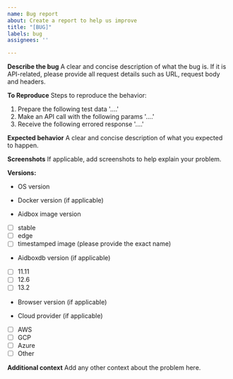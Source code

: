 ```yaml
---
name: Bug report
about: Create a report to help us improve
title: "[BUG]"
labels: bug
assignees: ''

---
```


**Describe the bug**
A clear and concise description of what the bug is. If it is API-related, please provide all request details such as URL, request body and headers.

**To Reproduce**
Steps to reproduce the behavior:
1. Prepare the following test data '....'
2. Make an API call with the following params '....'
3. Receive the following errored response '....'

**Expected behavior**
A clear and concise description of what you expected to happen.

**Screenshots**
If applicable, add screenshots to help explain your problem.

**Versions:**
- OS version

- Docker version (if applicable)

 - Aidbox image version

 - [ ] stable
 - [ ] edge
 - [ ] timestamped image (please provide the exact name)

 - Aidboxdb version (if applicable)

 - [ ] 11.11
 - [ ] 12.6
 - [ ] 13.2

 - Browser version (if applicable)

 - Cloud provider (if applicable)

 - [ ] AWS
 - [ ] GCP
 - [ ] Azure
 - [ ] Other

**Additional context**
Add any other context about the problem here.
